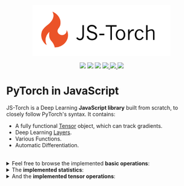 
<p align="center">
  <img src="./assets/icon.png" alt="js-torch" height="135">
</p>

<p align="center">
    <a href="https://github.com/eduardoleao052/autograd-from-scratch/actions/workflows/test.yml/badge.svg" alt="Unit Tests">
        <img src="https://github.com/eduardoleao052/autograd-from-scratch/actions/workflows/test.yml/badge.svg" /></a>
    <a href="https://github.com/eduardoleao052/autograd-from-scratch/pulse" alt="Activity">
        <img src="https://img.shields.io/github/commit-activity/m/eduardoleao052/autograd-from-scratch" /></a>
    <a href="https://github.com/eduardoleao052/autograd-from-scratch/graphs/contributors" alt="Contributors">
        <img src="https://img.shields.io/github/contributors/eduardoleao052/autograd-from-scratch" /></a>
    <a href="https://www.python.org/">
        <img src="https://img.shields.io/badge/language-Python-blue">
    </a>
    <a href="mailto:eduardoleao052@usp.br">
        <img src="https://img.shields.io/badge/-Email-red?style=flat-square&logo=gmail&logoColor=white">
    </a>
    <a href="https://www.linkedin.com/in/eduardoleao052/">
        <img src="https://img.shields.io/badge/-Linkedin-blue?style=flat-square&logo=linkedin">
    </a>
</p>

# PyTorch in JavaScript
JS-Torch is a Deep Learning __JavaScript library__ built from scratch, to closely follow PyTorch's syntax. It contains:
- A fully functional [Tensor](src/tensor.py) object, which can track gradients.
- Deep Learning [Layers](src/layers.py).
- Various Functions.
- Automatic Differentiation.

<br/>
<details>
<summary> Feel free to browse the implemented <b>basic operations</b>: </summary>


<br/>


- [Addition](https://github.com/eduardoleao052/Autograd-from-scratch/blob/97b5d4e9d9c118375e53699043556e4d68d7fce7/neuralforge/tensor_operations.py#L205-L257)
- [Subtraction](https://github.com/eduardoleao052/Autograd-from-scratch/blob/97b5d4e9d9c118375e53699043556e4d68d7fce7/neuralforge/tensor_operations.py#L259-L286)
- [Multiplication](https://github.com/eduardoleao052/Autograd-from-scratch/blob/97b5d4e9d9c118375e53699043556e4d68d7fce7/neuralforge/tensor_operations.py#L288-L342)
- [Division](https://github.com/eduardoleao052/Autograd-from-scratch/blob/c8c9b697815bc2c9efb1e9ce4d9ee490b43f19a2/neuralforge/tensor_operations.py#L344-L398)
- [Matrix multiplication](https://github.com/eduardoleao052/Autograd-from-scratch/blob/c8c9b697815bc2c9efb1e9ce4d9ee490b43f19a2/neuralforge/tensor_operations.py#L400-L451)
- [Exponentiation](https://github.com/eduardoleao052/Autograd-from-scratch/blob/c8c9b697815bc2c9efb1e9ce4d9ee490b43f19a2/neuralforge/tensor_operations.py#L582-L609)
- [Log](https://github.com/eduardoleao052/Autograd-from-scratch/blob/c8c9b697815bc2c9efb1e9ce4d9ee490b43f19a2/neuralforge/tensor_operations.py#L611-L638)
- [Square Root](https://github.com/eduardoleao052/Autograd-from-scratch/blob/c8c9b697815bc2c9efb1e9ce4d9ee490b43f19a2/neuralforge/tensor_operations.py#L640-L667)

<br/>
  
</details>


<details>
<summary> The <b>implemented statistics</b>: </summary>


<br/>


- [Sum](https://github.com/eduardoleao052/Autograd-from-scratch/blob/c8c9b697815bc2c9efb1e9ce4d9ee490b43f19a2/neuralforge/tensor_operations.py#L492-L519)
- [Mean](https://github.com/eduardoleao052/Autograd-from-scratch/blob/c8c9b697815bc2c9efb1e9ce4d9ee490b43f19a2/neuralforge/tensor_operations.py#L521-L549)
- [Max](https://github.com/eduardoleao052/Autograd-from-scratch/blob/c8c9b697815bc2c9efb1e9ce4d9ee490b43f19a2/neuralforge/tensor_operations.py#L454-L490)
- [Variance](https://github.com/eduardoleao052/Autograd-from-scratch/blob/c8c9b697815bc2c9efb1e9ce4d9ee490b43f19a2/neuralforge/tensor_operations.py#L551-L579)

<br/>

</details>


<details>
<summary> And the <b>implemented tensor operations</b>: </summary>


<br/>


- [Reshape](https://github.com/eduardoleao052/Autograd-from-scratch/blob/4b7083149a8dd8e9bdb2b0c93fe130d9be516bf0/neuralforge/tensor_operations.py#L682-L710)
- [Transpose](https://github.com/eduardoleao052/Autograd-from-scratch/blob/4b7083149a8dd8e9bdb2b0c93fe130d9be516bf0/neuralforge/tensor_operations.py#L713-L741)
- [Concatenate](https://github.com/eduardoleao052/Autograd-from-scratch/blob/4b7083149a8dd8e9bdb2b0c93fe130d9be516bf0/neuralforge/tensor_operations.py#L744-L780)
- [Stack](https://github.com/eduardoleao052/Autograd-from-scratch/blob/4b7083149a8dd8e9bdb2b0c93fe130d9be516bf0/neuralforge/tensor_operations.py#L783-L820)
- [MaskedFill](https://github.com/eduardoleao052/Autograd-from-scratch/blob/4b7083149a8dd8e9bdb2b0c93fe130d9be516bf0/neuralforge/tensor_operations.py#L823-L851)
- [Slice](https://github.com/eduardoleao052/Autograd-from-scratch/blob/4b7083149a8dd8e9bdb2b0c93fe130d9be516bf0/neuralforge/tensor_operations.py#L854-L882)

<br/>


</details>
<br/>
